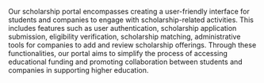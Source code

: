 Our scholarship portal encompasses creating a user-friendly interface for students and companies to engage with scholarship-related activities. This includes features such as user authentication, scholarship application submission, eligibility verification, scholarship matching, administrative tools for companies to add and review scholarship offerings. Through these functionalities, our portal aims to simplify the process of accessing educational funding and promoting collaboration between students and companies in supporting higher education.
